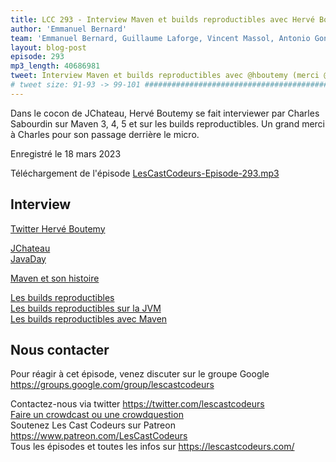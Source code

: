 ```yaml
---
title: LCC 293 - Interview Maven et builds reproductibles avec Hervé Boutemy
author: 'Emmanuel Bernard'
team: 'Emmanuel Bernard, Guillaume Laforge, Vincent Massol, Antonio Goncalves, Arnaud Héritier, Audrey Neveu'
layout: blog-post
episode: 293
mp3_length: 40686981
tweet: Interview Maven et builds reproductibles avec @hboutemy (merci @kanedafromparis)
# tweet size: 91-93 -> 99-101 #######################################################################
---
```

Dans le cocon de JChateau, Hervé Boutemy se fait interviewer par Charles Sabourdin sur Maven 3, 4, 5 et sur les builds reproductibles. Un grand merci à Charles pour son passage derrière le micro.

Enregistré le 18 mars 2023

Téléchargement de l'épisode [LesCastCodeurs-Episode-293.mp3](https://traffic.libsyn.com/lescastcodeurs/LesCastCodeurs-Episode-293.mp3)

## Interview

[Twitter Hervé Boutemy](https://twitter.com/hboutemy)  

[JChateau](https://www.jchateau.org)  
[JavaDay](https://javaday.parisjug.org/)  

[Maven et son histoire](https://maven.apache.org/docs/history.html)  


[Les builds reproductibles](https://reproducible-builds.org/)  
[Les builds reproductibles sur la JVM](https://reproducible-builds.org/docs/jvm/)  
[Les builds reproductibles avec Maven](https://maven.apache.org/guides/mini/guide-reproducible-builds.html)  

## Nous contacter

Pour réagir à cet épisode, venez discuter sur le groupe Google <https://groups.google.com/group/lescastcodeurs>  
  
Contactez-nous via twitter <https://twitter.com/lescastcodeurs>  
[Faire un crowdcast ou une crowdquestion](https://lescastcodeurs.com/crowdcasting/)  
Soutenez Les Cast Codeurs sur Patreon <https://www.patreon.com/LesCastCodeurs>  
Tous les épisodes et toutes les infos sur <https://lescastcodeurs.com/>  
